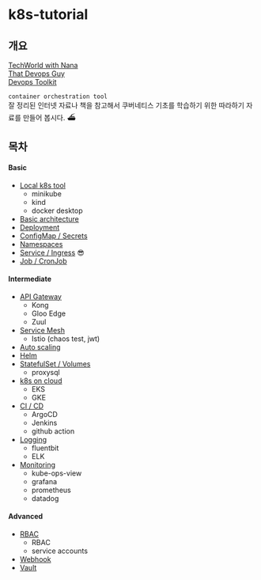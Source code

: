 k8s-tutorial
============

개요
---
[TechWorld with Nana](https://www.youtube.com/c/TechWorldwithNana)  
[That Devops Guy](https://www.youtube.com/c/MarcelDempers)  
[Devops Toolkit](https://www.youtube.com/c/DevOpsToolkit)  

`container orchestration tool`  
잘 정리된 인터넷 자료나 책을 참고해서 쿠버네티스 기초를 학습하기 위한 따라하기 자료를 만들어 봅시다. ⛴  

목차
---
#### Basic 
* [Local k8s tool](./local_k8s)
  - minikube
  - kind
  - docker desktop
* [Basic architecture](./basic_architecture)
* [Deployment](./deployment)
* [ConfigMap / Secrets](./configmap_secrets)
* [Namespaces](./namespace)
* [Service / Ingress](./service_ingress) 😎
* [Job / CronJob](./job)

#### Intermediate
* [API Gateway](./api_gateway)
  - Kong
  - Gloo Edge
  - Zuul
* [Service Mesh](./service_mesh)
  - Istio (chaos test, jwt)
* [Auto scaling]()
* [Helm]()
* [StatefulSet / Volumes]()
  - proxysql
* [k8s on cloud]()
  - EKS
  - GKE
* [CI / CD]()
  - ArgoCD
  - Jenkins
  - github action
* [Logging]()
  - fluentbit
  - ELK
* [Monitoring]()
  - kube-ops-view
  - grafana
  - prometheus
  - datadog  

#### Advanced
* [RBAC]()  
  - RBAC
  - service accounts
* [Webhook]()
* [Vault]()


